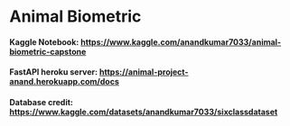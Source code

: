 # Animal Biometric
#### Kaggle Notebook: https://www.kaggle.com/anandkumar7033/animal-biometric-capstone
#### FastAPI heroku server: https://animal-project-anand.herokuapp.com/docs
#### Database credit: https://www.kaggle.com/datasets/anandkumar7033/sixclassdataset
